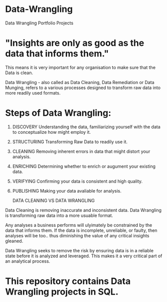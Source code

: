 # Data-Wrangling
Data Wrangling Portfolio Projects

# "Insights are only as good as the data that informs them." #
This means it is very important for any organisation to make sure that the Data is clean. 

Data Wrangling - also called as Data Cleaning, Data Remediation or Data Munging, refers to a various processes designed to transform raw data into more readily used formats.

# Steps of Data Wrangling:
1. DISCOVERY
   Understanding the data, familiarizing yourself with the data to conceptualize how might employ it.
2. STRUCTURING
   Transforming Raw Data to readily use it.
3. CLEANING
   Removing inherent errors in data that might distort your analysis.
4. ENRICHING
   Determining whether to enrich or augument your existing data.
5. VERIFYING
   Confirming your data is consistent and high quality.
6. PUBLISHING
   Making your data avaliable for analysis.

   DATA CLEANING VS DATA WRANGLING

Data Cleaning is removing inaccurate and inconsistent data.
Data Wrangling is transforming raw data into a more usuable format.

Any analyses a business performs will ulyimately be constrained by the data that informs them. If the data is incomplete, unreliable, or faulty, then analyses will be too.. thus diminishing the value of any critical insights gleaned.

Data Wrangling seeks to remove the risk by ensuring data is in a reliable state before it is analyzed and leveraged. This makes it a very critical part of an analytical process.

# This repository contains Data Wrangling projects in SQL.

